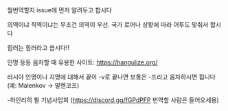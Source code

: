 뭘번역할지 issue에 먼저 알려두고 합시다

의역이냐 직역이냐는 무조건 의역이 우선. 국가 로어나 상황에 따라 어투도 맞춰서 합시다 

힘러는 힘러라고 씁시다!!

인명 등등 음차할 때 유용한 사이트: https://hangulize.org/

러시아 인명이나 지명에 대해서 끝이 -v로 끝나면 보통은 -프라고 음차하시면 됩니다 (예: Malenkov -> 말렌코프)

-하인리히 뵐 기념사업회 (https://discord.gg/fGPdPFP 번역할 사람은 들어오세용)
